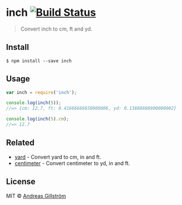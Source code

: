 # inch [![Build Status](https://travis-ci.org/gillstrom/inch.svg?branch=master)](https://travis-ci.org/gillstrom/inch)

> Convert inch to cm, ft and yd.


## Install

```
$ npm install --save inch
```


## Usage

```js
var inch = require('inch');

console.log(inch(5));
//=> {cm: 12.7, ft: 0.41666666650000006, yd: 0.13888888900000002}

console.log(inch(5).cm);
//=> 12.7
```

## Related

* [yard](https://github.com/gillstrom/yard) - Convert yard to cm, in and ft.
* [centimeter](https://github.com/gillstrom/centimeter) - Convert centimeter to yd, in and ft.


## License

MIT © [Andreas Gillström](http://github.com/gillstrom)

